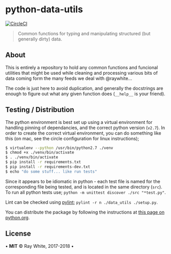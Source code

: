 # python-data-utils

[![CircleCI](https://circleci.com/gh/raywhite/python-data-utils.svg?style=shield&circle-token=97844f41e83cf8b384ee340dab4c201754467857)](https://circleci.com/gh/raywhite/python-data-utils)

> Common functions for typing and manipulating structured (but generally dirty) data.

## About

This is entirely a repository to hold any common functions and funcional utilities that might be used while cleaning and processing various bits of data coming form the many feeds we deal with @raywhite...

The code is just here to avoid duplication, and generally the docstrings are enough to figure out what any given function does (`__help__` is your friend). 

## Testing / Distribution

The python environment is best set up using a virtual environment for handling pinning of dependancies, and the correct python version (`v2.7`). In order to create the correct virtual environment, you can do something like this (on mac, see the circle configuration for linux instructions);

```sh
$ virtualenv --python /usr/bin/python2.7 ./venv
$ chmod +x ./venv/bin/activate
$ . ./venv/bin/activate
$ pip install -r requirements.txt
$ pip install -r requirements-dev.txt
$ echo "do some stuff... like run tests"
```

Since it appears to be idiomatic in python - each test file is named for the corresponding file being tested, and is located in the same directory (`src`). To run all python tests use; `python -m unittest discover ./src "*test.py"`.

Lint can be checked using [pylint](https://www.pylint.org/); `pylint -r n ./data_utils ./setup.py`.

You can distribute the package by following the instructions at [this page on python.org](https://packaging.python.org/tutorials/packaging-projects/).

## License

&bull; **MIT** &copy; Ray White, 2017-2018 &bull;
